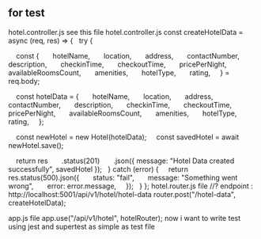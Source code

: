 ## for test
hotel.controller.js 
see this file hotel.controller.js 
const createHotelData = async (req, res) => {
  try {


    const {
      hotelName,
      location,
      address,
      contactNumber,
      description,
      checkinTime,
      checkoutTime,
      pricePerNight,
      availableRoomsCount,
      amenities,
      hotelType,
      rating,
    } = req.body;


    const hotelData = {
      hotelName,
      location,
      address,
      contactNumber,
      description,
      checkinTime,
      checkoutTime,
      pricePerNight,
      availableRoomsCount,
      amenities,
      hotelType,
      rating,
    };


    const newHotel = new Hotel(hotelData);
    const savedHotel = await newHotel.save();


    return res
      .status(201)
      .json({ message: "Hotel Data created successfully", savedHotel });
  } catch (error) {
    return res.status(500).json({
      status: "fail",
      message: "Something went wrong",
      error: error.message,
    });
  }
};
hotel.router.js file
//? endpoint : http://localhost:5001/api/v1/hotel/hotel-data
router.post("/hotel-data", createHotelData);

app.js file 
app.use("/api/v1/hotel", hotelRouter);
now i want to write test using jest and supertest as simple as test file 